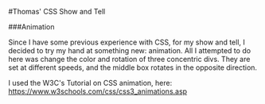 #Thomas' CSS Show and Tell

###Animation

Since I have some previous experience with CSS, for my show and tell, I decided to try my hand at something new: animation. All I attempted to do here was change the color and rotation of three concentric divs. They are set at different speeds, and the middle box rotates in the opposite direction.

I used the W3C's Tutorial on CSS animation, here:
https://www.w3schools.com/css/css3_animations.asp
